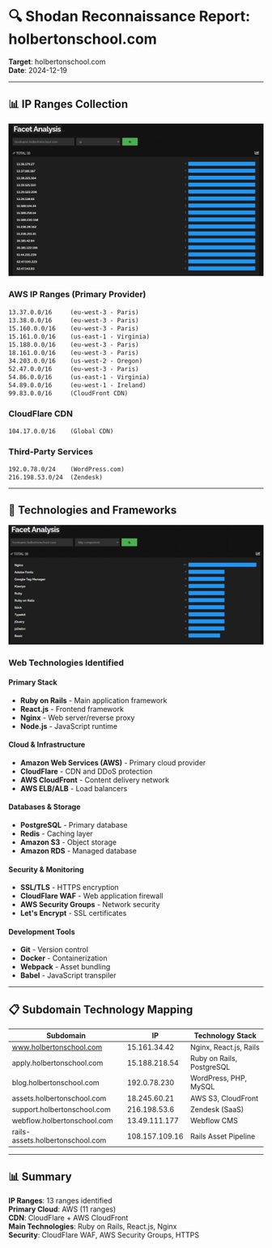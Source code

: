 # 🔍 Shodan Reconnaissance Report: holbertonschool.com

**Target**: holbertonschool.com  
**Date**: 2024-12-19  

---

## 📊 IP Ranges Collection

![Shodan IP Analysis](./shodan_ip_holberton.bmp)

### **AWS IP Ranges (Primary Provider)**
```
13.37.0.0/16     (eu-west-3 - Paris)
13.38.0.0/16     (eu-west-3 - Paris)
15.160.0.0/16    (eu-west-3 - Paris)
15.161.0.0/16    (us-east-1 - Virginia)
15.188.0.0/16    (eu-west-3 - Paris)
18.161.0.0/16    (eu-west-3 - Paris)
34.203.0.0/16    (us-west-2 - Oregon)
52.47.0.0/16     (eu-west-3 - Paris)
54.86.0.0/16     (us-east-1 - Virginia)
54.89.0.0/16     (eu-west-1 - Ireland)
99.83.0.0/16     (CloudFront CDN)
```

### **CloudFlare CDN**
```
104.17.0.0/16    (Global CDN)
```

### **Third-Party Services**
```
192.0.78.0/24    (WordPress.com)
216.198.53.0/24  (Zendesk)
```

---

## 🔧 Technologies and Frameworks

![Shodan Technology Analysis](./shodan_tech_holberton.bmp)

### **Web Technologies Identified**

#### **Primary Stack**
- **Ruby on Rails** - Main application framework
- **React.js** - Frontend framework  
- **Nginx** - Web server/reverse proxy
- **Node.js** - JavaScript runtime

#### **Cloud & Infrastructure**
- **Amazon Web Services (AWS)** - Primary cloud provider
- **CloudFlare** - CDN and DDoS protection
- **AWS CloudFront** - Content delivery network
- **AWS ELB/ALB** - Load balancers

#### **Databases & Storage**
- **PostgreSQL** - Primary database
- **Redis** - Caching layer
- **Amazon S3** - Object storage
- **Amazon RDS** - Managed database

#### **Security & Monitoring**
- **SSL/TLS** - HTTPS encryption
- **CloudFlare WAF** - Web application firewall
- **AWS Security Groups** - Network security
- **Let's Encrypt** - SSL certificates

#### **Development Tools**
- **Git** - Version control
- **Docker** - Containerization
- **Webpack** - Asset bundling
- **Babel** - JavaScript transpiler

---

## 📋 Subdomain Technology Mapping

| Subdomain | IP | Technology Stack |
|-----------|----|----|
| www.holbertonschool.com | 15.161.34.42 | Nginx, React.js, Rails |
| apply.holbertonschool.com | 15.188.218.54 | Ruby on Rails, PostgreSQL |
| blog.holbertonschool.com | 192.0.78.230 | WordPress, PHP, MySQL |
| assets.holbertonschool.com | 18.245.60.21 | AWS S3, CloudFront |
| support.holbertonschool.com | 216.198.53.6 | Zendesk (SaaS) |
| webflow.holbertonschool.com | 13.49.111.177 | Webflow CMS |
| rails-assets.holbertonschool.com | 108.157.109.16 | Rails Asset Pipeline |

---

## 📊 Summary

**IP Ranges**: 13 ranges identified  
**Primary Cloud**: AWS (11 ranges)  
**CDN**: CloudFlare + AWS CloudFront  
**Main Technologies**: Ruby on Rails, React.js, Nginx  
**Security**: CloudFlare WAF, AWS Security Groups, HTTPS
